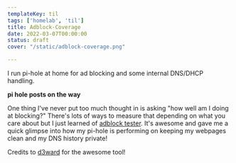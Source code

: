 ```yaml
---
templateKey: til
tags: ['homelab', 'til']
title: Adblock-Coverage
date: 2022-03-07T00:00:00
status: draft
cover: "/static/adblock-coverage.png"

---
```



I run pi-hole at home for ad blocking and some internal DNS/DHCP handling.

__pi hole posts on the way__

One thing I've never put too much thought in is asking "how well am I doing at blocking?"
There's lots of ways to measure that depending on what you care about but I just learned of [adblock tester](https://d3ward.github.io/toolz/adblock).
It's awesome and gave me a quick glimpse into how my pi-hole is performing on keeping my webpages clean and my DNS history private!

Credits to [d3ward](https://github.com/d3ward/toolz) for the awesome tool!

